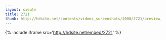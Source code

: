 ```yaml
---
layout: sieutv
title: 2721
thumb: http://hdsite.net/contents/videos_screenshots/2000/2721/preview_360p.mp4.jpg
---
```

{% include iframe src='http://hdsite.net/embed/2721' %}
 
